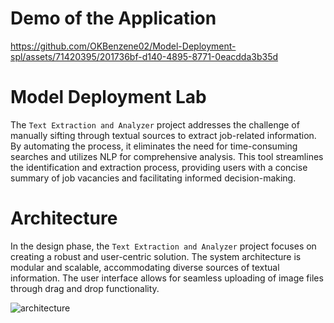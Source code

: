# Demo of the Application

https://github.com/OKBenzene02/Model-Deployment-spl/assets/71420395/201736bf-d140-4895-8771-0eacdda3b35d

# Model Deployment Lab

The `Text Extraction and Analyzer` project addresses the challenge of manually sifting through textual sources to extract job-related information. By automating the process, it eliminates the need for time-consuming searches and utilizes NLP for comprehensive analysis. This tool streamlines the identification and extraction process, providing users with a concise summary of job vacancies and facilitating informed decision-making.

# Architecture
In the design phase, the `Text Extraction and Analyzer` project focuses on creating a robust and user-centric solution. The system architecture is modular and scalable, accommodating diverse sources of textual information. The user interface allows for seamless uploading of image files through drag and drop functionality.

![architecture](https://github.com/OKBenzene02/Model-Deployment-spl/assets/71420395/6390d9e5-5ecb-4865-9959-aa8cbf29a64f)
